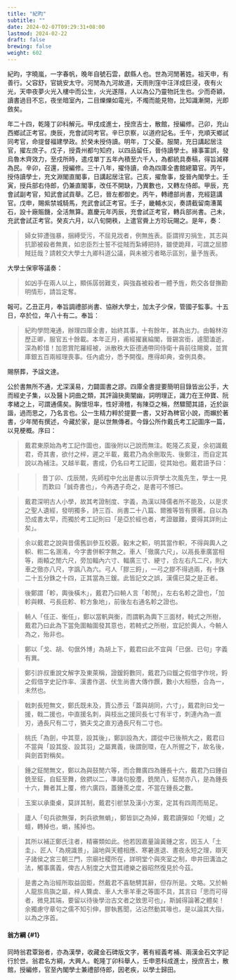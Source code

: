 ```yaml
---
title: "紀昀"
subtitle: ""
date: 2024-02-07T09:29:31+08:00
lastmod: 2024-02-22
draft: false
brewing: false
weight: 602
---
```



紀昀，字曉嵐，一字春帆，晚年自號石雲，獻縣人也。世為河閒著姓。祖天申，有善行。父容舒，官姚安太守。河閒為九河故道，天雨則窪中汪洋成巨浸，夜有火光，天申夜夢火光入樓中而公生，火光遂隱，人以為公乃靈物託生也。少而奇穎，讀書過目不忘，夜坐暗室內，二目爍爍如電光，不燭而能見物，比知識漸開，光即斂矣。

年二十四，乾隆丁卯科解元。甲戌成進士，授庶吉士，散館，授編修。己卯，充山西鄉試正考官。庚辰，充會試同考官。辛巳京察，以道府記名。壬午，充順天鄉試同考官，命提督福建學政。於癸未授侍讀。明年，丁父憂。服闋，充日講起居注官，擢左庶子。戊子，授貴州都勻知府，以四品留任，晉侍讀學士。緣事罣誤，發烏魯木齊效力，至戍所時，遣戍單丁五年內積至六千人，為都統具奏稿，得旨減釋為民。辛卯，召還，授編修。三十八年，擢侍讀，命為四庫全書館總纂官。丙午，授侍讀學士，充文淵閣直閣事，日講起居注官。己亥，擢詹事，旋晉內閣學士。壬寅，授兵部右侍郎，仍兼直閣事，改任不開缺，乃異數也，又轉左侍郎。甲辰，充會試副考官，知武會試貢舉。乙巳，晉左都御史。丙午，轉禮部尚書，充經筵講官。戊申，賜紫禁城騎馬，充武會試正考官。壬子，畿輔水災，奏請截留南漕萬石，設十廠賑饑，全活無算。嘉慶元年丙辰，充會試正考官，轉兵部尚書。己未，充武會試正考官。癸亥六月，以八旬開秩，上遣官賫上方珍玩賜之。是年，奏：

> 婦女猝遭強暴，捆縛受污，不屈見戕者，例無旌表。臣謂捍刃捐生，其志與抗節被殺者無異，如忠臣烈士誓不從賊而紮縛把持，雖使跪拜，可謂之屈膝賊廷哉？請敕交大學士九卿科道公議，與未被污者略示區別，量予旌表。

大學士保寧等議奏：

> 如凶手在兩人以上，顯係孱弱難支，與強姦被殺者一體予旌，飭交各督撫勘明情形，請旨定奪。

報可。乙丑正月，奉旨調禮部尚書、協辦大學士，加太子少保，管國子監事。十五日，卒於位，年八十有二。奉旨：

> 紀昀學問淹通，辦理四庫全書，始終其事，十有餘年，甚為出力。由翰林洊歷正卿，服官五十餘載。本年正月，甫經擢襄綸閣，晉錫宮銜，遽聞溘逝，深為軫惜！加恩賞陀羅經被，派散秩大臣德通帶同侍衛十員前往賜奠，並賞庫銀五百兩經理喪事。任內處分，悉予開復。應得卹典，查例具奏。

賜祭葬，予諡文達。

公於書無所不通，尤深漢易，力闢圖書之謬。四庫全書提要簡明目錄皆出公手，大而經史子集，以及醫卜詞曲之類，其評論抉奧闡幽，詞明理正，識力在王仲寶、阮孝緒之上，可謂通儒矣。胸懷坦率，性好滑稽，有陳亞之稱，然驟聞其語，近於詼諧，過而思之，乃名言也。公一生精力粹於提要一書，又好為稗官小說，而嬾於著書，少年閒有撰述，今藏於家，是以世無傳者。今錄公所作戴氏考工記圖序一篇，以見梗概。序曰：

> 戴君東原始為考工記作圖也，圖後附以己說而無注。乾隆乙亥夏，余初識戴君，奇其書，欲付之梓，遲之半載，戴君乃為余刪取先、後鄭注，而自定其說以為補注。又越半載，書成，仍名曰考工記圖，從其始也。戴君語予曰：

>> 昔丁卯、戊辰閒，先師程中允出是書以示齊學士次風先生，學士一見而歎曰「誠奇書也」，今再遇子奇之，是書可不憾已。

> 戴君深明古人小學，故其考證制度、字義，為漢以降儒者所不能及，以是求之聖人遺經，發明獨多，詩三百、尚書二十八篇、爾雅等皆有撰著。自以為恐成書太早，而獨於考工記則曰「是亞於經也者，考證雖難，要得其詳則止矣」。

> 余以戴君之說與昔儒舊訓參互校覈。轂末之軹，明其當作軹，不得與輿人之軹、轛二名溷淆，今字書併軹字無之。車人「徹廣六尺」，以鬲長車廣當相等，兩轅之閒六尺，旁加輻內六寸、輻廣三寸、綆寸，合左右凡二尺，則大車之徹亦八尺，字譌八為六。弓人「膠三鋝」，一弓之膠不得過兩，有十銖二十五分銖之十四，正其當為三鍰。此皆記文之誤，漢儒已莫之是正者。

> 後鄭謂「軫，輿後橫木」，戴君乃曰輈人言「軫閒」，左右名軫之證也，「加軫與轐、弓長庇軫、軫方象地」，前後左右通名軫之證也。

> 輈人「任正、衡任」，鄭以當軓與衡，而謂軓為輿下三面材，輢式之所樹，戴君乃曰此為下當免圍軸圍發其意也，若輢式之所樹，宜記於輿人，今輈人為之，殆非也。

> 鄭以「戈、胡、句倨外博」為胡上下，戴君曰此不宜與「已倨、已句」字義有異。

> 鄭引許叔重說文解字及東萊稱，證鍰鋝數同，戴君乃曰鍰之假借字作垸，鋝之假借字史記作率、漢書作選、伏生尚書大傳作饌，數小大相懸，合為一，未然也。

> 戟刺長短無文，鄭氏既未及，賈公彥云「蓋與胡同，六寸」，戴君則曰戈一援，戟二援也，中直援名刺，與枝出之援同長七寸有半寸，刺連內為一直刃，通長尺有二寸，猶夫戈之直刃通長尺有二寸也。

> 桃氏「為劍，中其莖，設其後」，鄭訓設為大，謂從中已後稍大之，戴君曰不當與「設其旋、設其羽」之屬異義，後謂劍環，在人所握之下，故名後，與劍首對稱矣。

> 鍾之鉦閒無文，鄭以為與鼓閒六等，而合舞廣四為鍾長十六，戴君乃曰鍾自銑至鉦，自鉦至舞，斂閷以二，準諸句股灋，銑閒八，鉦閒亦八，是為鍾長十六，舞者其上覆，修六廣四，蓋鍾羨之度，不當在鍾長之數。

> 玉案以承棗㮚，莫詳其制，戴君引棜禁及漢小方案，定其有四周而局足。

> 廬人「句兵欲無彈，刺兵欲無蜎」，鄭皆訓之為掉，戴君讀彈如「夗蟺」之蟺，轉掉也，蜎，搖掉也。

> 其所以補正鄭氏注者，精審類如此。他若因嘉量論黃鍾之宮，因玉人「土圭」、匠人「為規識景」，論地與天體相應、寒暑進退、晝夜永短之理，辯天子諸侯之宮三朝三門，宗廟社稷所在，詳明堂个與夾室之制，申井田溝洫之法，觸事廣義，俾古人制度之大暨其禮樂之器昭然復見於今茲。

> 是書之為治經所取益固鉅，然戴君不喜馳騁其辭，但存所是。文略。又於輈人龍旂鳥旟之屬，梓人簨虡、車人大車羊車之等圖不具，其言曰「思而可得者，微見其端，要留以待後學治古文者之致思可也」，斯誠得論著之體矣！余獨慮守章句之儒不知引伸，膠執舊聞，沾沾然動其喙也，是以論其大指，以為之序首。

#### 翁方綱 {#1}

同時翁君覃谿者，亦為漢學，收藏金石碑版文字，著有經義考補、兩漢金石文字記行於世。翁君名方綱，大興人。乾隆丁卯科舉人，壬申恩科成進士，授庶吉士，散館，授編修，官至內閣學士兼禮部侍郎，因老疾，以學士歸田。